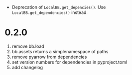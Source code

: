 * Deprecation of `LocalBB.get_depencies()`. Use `LocalBB.get_dependencies()` instead.
# 0.2.0

1. remove bb.load
2. bb.assets returns a simplenamespace of paths
3. remove pyarrow from dependencies
4. set version numbers for dependencies in pyproject.toml
5. add changelog